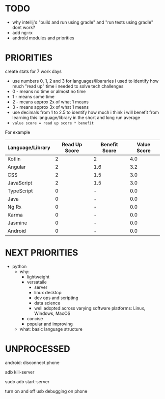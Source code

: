 # TODO
* why intellij's "build and run using gradle" and "run tests using gradle" dont work?
* add ng-rx
* android modules and priorities

# PRIORITIES
create stats for 7 work days
* use numbers 0, 1, 2 and 3 for languages/libararies i used to identify how much "read up" time i needed to solve tech challenges
* 0 - means no time or almost no time
* 1 - means some time
* 2 - means approx 2x of what 1 means
* 3 - means approx 3x of what 1 means
* use decimals from 1 to 2.5 to identify how much i think i will benefit from learning this language/library in the short and long run average
* ``value score = read up score * benefit``

For example

| Language/Library | Read Up Score | Benefit Score | Value Score
| -- | -- | -- | -- 
| Kotlin | 2 | 2 | 4.0
| Angular | 2 | 1.6 | 3.2
| CSS | 2 | 1.5 | 3.0
| JavaScript | 2 | 1.5 | 3.0
| TypeScript | 0 | - | 0.0
| Java | 0 | - | 0.0
| Ng Rx | 0 | - | 0.0
| Karma | 0 | - | 0.0
| Jasmine | 0 | - | 0.0
| Android | 0 | - | 0.0
  
# NEXT PRIORITIES
* python
  * why:
    * lightweight
    * versataile
      * server
      * linux desktop
      * dev ops and scripting
      * data science
      * well adopted across varying software platforms: Linux, Windows, MacOS
    * concise
    * popular and improving
  * what: basic language structure

# UNPROCESSED

android: disconnect phone<p>
adb kill-server<p>
sudo adb start-server<p>
turn on and off usb debugging on phone


